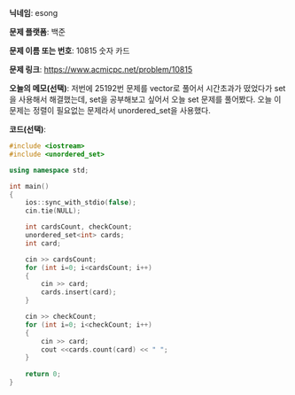 **닉네임**: esong

**문제 플랫폼**: 백준

**문제 이름 또는 번호**: 10815 숫자 카드

**문제 링크**: https://www.acmicpc.net/problem/10815

**오늘의 메모(선택)**: 저번에 25192번 문제를 vector로 풀어서 시간초과가 떴었다가 set을 사용해서 해결했는데, set을 공부해보고 싶어서 오늘 set 문제를 풀어봤다. 오늘 이 문제는 정렬이 필요없는 문제라서 unordered_set을 사용했다.

**코드(선택)**:

```c++
#include <iostream>
#include <unordered_set>

using namespace std;

int	main()
{
	ios::sync_with_stdio(false);
	cin.tie(NULL);

	int cardsCount, checkCount;
	unordered_set<int> cards;
	int card;

	cin >> cardsCount;
	for (int i=0; i<cardsCount; i++)
	{
		cin >> card;
		cards.insert(card);
	}

	cin >> checkCount;
	for (int i=0; i<checkCount; i++)
	{
		cin >> card;
		cout <<cards.count(card) << " ";
	}
	
	return 0;
}
```